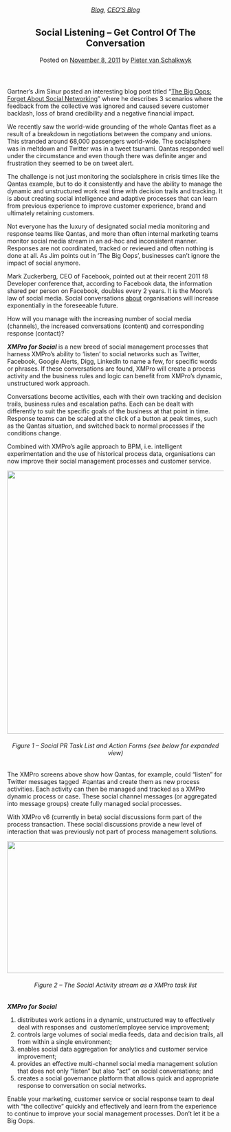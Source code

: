 
<article class="post-256 post type-post status-publish format-standard has-post-thumbnail hentry category-blog category-pieter-blog tag-bpm tag-solutions" id="post-256">
<div class="article-inner">
<header class="entry-header">
<div class="entry-header-text entry-header-text-top text-center">
<h6 class="entry-category is-xsmall"><a href="https://xmpro.com/category/blog/" rel="category tag">Blog</a>, <a href="https://xmpro.com/category/blog/pieter-blog/" rel="category tag">CEO'S Blog</a></h6><h1 class="entry-title">Social Listening – Get Control Of The Conversation</h1><div class="entry-divider is-divider small"></div>
<div class="entry-meta uppercase is-xsmall">
<span class="posted-on">Posted on <a href="https://xmpro.com/social-listening-get-control-of-the-conversation/" rel="bookmark"><time class="entry-date published updated" datetime="2011-11-08T06:19:25+00:00">November 8, 2011</time></a></span> <span class="byline">by <span class="meta-author vcard"><a class="url fn n" href="https://xmpro.com/author/pietervs/">Pieter van Schalkwyk</a></span></span> </div>
</div>
</header>
<div class="entry-content single-page">
<p>Gartner’s Jim Sinur posted an interesting blog post titled “<a href="http://blogs.gartner.com/jim_sinur/2011/10/30/the-big-oops-forget-about-social-networking/" rel="noopener noreferrer" target="_blank">The Big Oops: Forget About Social Networking</a>” where he describes 3 scenarios where the feedback from the collective was ignored and caused severe customer backlash, loss of brand credibility and a negative financial impact.</p>
<p>We recently saw the world-wide grounding of the whole Qantas fleet as a result of a breakdown in negotiations between the company and unions. This stranded around 68,000 passengers world-wide. The socialsphere was in meltdown and Twitter was in a tweet tsunami. Qantas responded well under the circumstance and even though there was definite anger and frustration they seemed to be on tweet alert.</p>
<p>The challenge is not just monitoring the socialsphere in crisis times like the Qantas example, but to do it consistently and have the ability to manage the dynamic and unstructured work real time with decision trails and tracking. It is about creating social intelligence and adaptive processes that can learn from previous experience to improve customer experience, brand and ultimately retaining customers.</p>
<p>Not everyone has the luxury of designated social media monitoring and response teams like Qantas, and more than often internal marketing teams monitor social media stream in an ad-hoc and inconsistent manner. Responses are not coordinated, tracked or reviewed and often nothing is done at all. As Jim points out in ‘The Big Oops’, businesses can’t ignore the impact of social anymore.</p>
<p>Mark Zuckerberg, CEO of Facebook, pointed out at their recent 2011 f8 Developer conference that, according to Facebook data, the information shared per person on Facebook, doubles every 2 years. It is the Moore’s law of social media. Social conversations <span style="text-decoration: underline;">about</span> organisations will increase exponentially in the foreseeable future.</p>
<p>How will you manage with the increasing number of social media (channels), the increased conversations (content) and corresponding response (contact)?</p>
<p><em><strong>XMPro for Social</strong></em> is a new breed of social management processes that harness XMPro’s ability to ‘listen’ to social networks such as Twitter, Facebook, Google Alerts, Digg, LinkedIn to name a few, for specific words or phrases. If these conversations are found, XMPro will create a process activity and the business rules and logic can benefit from XMPro’s dynamic, unstructured work approach.</p>
<p>Conversations become activities, each with their own tracking and decision trails, business rules and escalation paths. Each can be dealt with differently to suit the specific goals of the business at that point in time. Response teams can be scaled at the click of a button at peak times, such as the Qantas situation, and switched back to normal processes if the conditions change.</p>
<p>Combined with XMPro’s agile approach to BPM, i.e. intelligent experimentation and the use of historical process data, organisations can now improve their social management processes and customer service.</p>
<p style="text-align: center;"><a href="https://xmpro.com/wp-content/uploads/2011/11/xmpro6socialtweet.png"><img height="612" src="https://xmpro.com/wp-content/uploads/2011/11/xmpro6socialtweet.png" width="600"/>
</a></p>
<h6 style="text-align: center;">Figure 1 – Social PR Task List and Action Forms (see below for expanded view)</h6>
<p>The XMPro screens above show how Qantas, for example, could “listen” for Twitter messages tagged  #qantas and create them as new process activities. Each activity can then be managed and tracked as a XMPro dynamic process or case. These social channel messages (or aggregated into message groups) create fully managed social processes.</p>
<p>With XMPro v6 (currently in beta) social discussions form part of the process transaction. These social discussions provide a new level of interaction that was previously not part of process management solutions.</p>
<div>
<p style="text-align: center;"><a href="https://xmpro.com/wp-content/uploads/2011/11/social_office_zoom2.png"><img height="307" src="https://xmpro.com/wp-content/uploads/2011/11/social_office_zoom2.png" width="600"/>
</a></p>
<h6 style="text-align: center;">Figure 2 – The Social Activity stream as a XMPro task list</h6>
<p><em><strong>XMPro for Social</strong></em></p>
<ol>
<li>distributes work actions in a dynamic, unstructured way to effectively deal with responses and  customer/employee service improvement;</li>
<li>controls large volumes of social media feeds, data and decision trails, all from within a single environment;</li>
<li>enables social data aggregation for analytics and customer service improvement;</li>
<li>provides an effective multi-channel social media management solution that does not only “listen” but also “act” on social conversations; and</li>
<li>creates a social governance platform that allows quick and appropriate response to conversation on social networks.</li>
</ol>
<p>Enable your marketing, customer service or social response team to deal with “the collective” quickly and effectively and learn from the experience to continue to improve your social management processes. Don’t let it be a Big Oops.</p>
</div>
<div class="blog-share text-center"><div class="is-divider medium"></div><div class="social-icons share-icons share-row relative"><a aria-label="Share on WhatsApp" class="icon button circle is-outline tooltip whatsapp show-for-medium" data-action="share/whatsapp/share" href="whatsapp://send?text=Social%20Listening%20%E2%80%93%20Get%20Control%20Of%20The%20Conversation - https://xmpro.com/social-listening-get-control-of-the-conversation/" title="Share on WhatsApp"><i class="icon-whatsapp"></i></a><a aria-label="Share on Facebook" class="icon button circle is-outline tooltip facebook" data-label="Facebook" href="https://www.facebook.com/sharer.php?u=https://xmpro.com/social-listening-get-control-of-the-conversation/" onclick="window.open(this.href,this.title,'width=500,height=500,top=300px,left=300px'); return false;" rel="noopener nofollow" target="_blank" title="Share on Facebook"><i class="icon-facebook"></i></a><a aria-label="Share on Twitter" class="icon button circle is-outline tooltip twitter" href="https://twitter.com/share?url=https://xmpro.com/social-listening-get-control-of-the-conversation/" onclick="window.open(this.href,this.title,'width=500,height=500,top=300px,left=300px'); return false;" rel="noopener nofollow" target="_blank" title="Share on Twitter"><i class="icon-twitter"></i></a><a aria-label="Email to a Friend" class="icon button circle is-outline tooltip email" href="/cdn-cgi/l/email-protection#26195553444c4345521b7549454f474a0314166a4f555243484f4841031416036314031e16031f150314166143520314166549485254494a0314166940031416724e430314166549485043545547524f4948004449425f1b654e43454d031416524e4f550314164953520315670314164e525256550315670314600314605e4b5654490845494b0314605549454f474a0b4a4f555243484f48410b4143520b4549485254494a0b49400b524e430b4549485043545547524f4948031460" rel="nofollow" title="Email to a Friend"><i class="icon-envelop"></i></a><a aria-label="Pin on Pinterest" class="icon button circle is-outline tooltip pinterest" href="https://pinterest.com/pin/create/button?url=https://xmpro.com/social-listening-get-control-of-the-conversation/&amp;media=https://xmpro.com/wp-content/uploads/2011/11/social_office_zoom2.png&amp;description=Social%20Listening%20%E2%80%93%20Get%20Control%20Of%20The%20Conversation" onclick="window.open(this.href,this.title,'width=500,height=500,top=300px,left=300px'); return false;" rel="noopener nofollow" target="_blank" title="Pin on Pinterest"><i class="icon-pinterest"></i></a><a aria-label="Share on LinkedIn" class="icon button circle is-outline tooltip linkedin" href="https://www.linkedin.com/shareArticle?mini=true&amp;url=https://xmpro.com/social-listening-get-control-of-the-conversation/&amp;title=Social%20Listening%20%E2%80%93%20Get%20Control%20Of%20The%20Conversation" onclick="window.open(this.href,this.title,'width=500,height=500,top=300px,left=300px'); return false;" rel="noopener nofollow" target="_blank" title="Share on LinkedIn"><i class="icon-linkedin"></i></a></div></div></div>
<nav class="navigation-post" id="nav-below" role="navigation">
<div class="flex-row next-prev-nav bt bb">
<div class="flex-col flex-grow nav-prev text-left">

</div>

</div>
</nav>
</div>
</article>
<div class="comments-area" id="comments">
</div>
